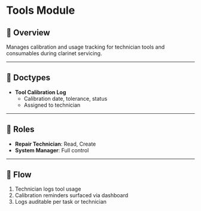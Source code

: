 # Tools Module

## 📌 Overview
Manages calibration and usage tracking for technician tools and consumables during clarinet servicing.

---

## 📄 Doctypes
- **Tool Calibration Log**
  - Calibration date, tolerance, status
  - Assigned to technician

---

## 👥 Roles
- **Repair Technician**: Read, Create
- **System Manager**: Full control

---

## 🔁 Flow
1. Technician logs tool usage
2. Calibration reminders surfaced via dashboard
3. Logs auditable per task or technician
